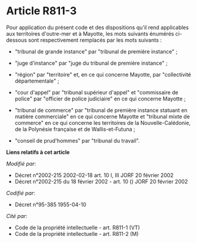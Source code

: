 # Article R811-3

Pour application du présent code et des dispositions qu'il rend applicables aux territoires d'outre-mer et à Mayotte, les
mots suivants énumérés ci-dessous sont respectivement remplacés par les mots suivants :

- "tribunal de grande instance" par "tribunal de première instance" ;

- "juge d'instance" par "juge du tribunal de première instance" ;

- "région" par "territoire" et, en ce qui concerne Mayotte, par "collectivité départementale" ;

- "cour d'appel" par "tribunal supérieur d'appel" et "commissaire de police" par "officier de police judiciaire" en ce qui
concerne Mayotte ;

- "tribunal de commerce" par "tribunal de première instance statuant en matière commerciale" en ce qui concerne Mayotte et
"tribunal mixte de commerce" en ce qui concerne les territoires de la Nouvelle-Calédonie, de la Polynésie française et de
Wallis-et-Futuna ;

- "conseil de prud'hommes" par "tribunal du travail".

**Liens relatifs à cet article**

_Modifié par_:

  - Décret n°2002-215 2002-02-18 art. 10 I, III JORF 20 février 2002
  - Décret n°2002-215 du 18 février 2002 - art. 10 () JORF 20 février 2002

_Codifié par_:

  - Décret n°95-385 1955-04-10

_Cité par_:

  - Code de la propriété intellectuelle - art. R811-1 (VT)
  - Code de la propriété intellectuelle - art. R811-2 (M)
